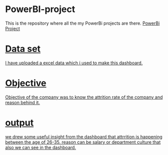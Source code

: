 # PowerBI-project
This is the repository where all the my PowerBi projects are there.
<a href = "https://github.com/Ravchouhan/PowerBI-project/blob/main/project%20HR%20Analytics.pbix"> PowerBi Project

# Data set 
I have uploaded a excel data which i used to make this dashboard.

# Objective 
Objective of the company was to know the attrition rate of the company and reason behind it. 

# output 
we drew some useful insight from the dashboard that attrrition is happening between the age of 26-35. reason can be salary or department culture that also we can see in the dashboard.
